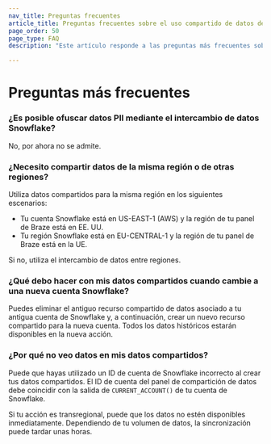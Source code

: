 ```yaml
---
nav_title: Preguntas frecuentes
article_title: Preguntas frecuentes sobre el uso compartido de datos de Snowflake
page_order: 50
page_type: FAQ
description: "Este artículo responde a las preguntas más frecuentes sobre el intercambio de datos Snowflake."

---
```


# Preguntas más frecuentes

### ¿Es posible ofuscar datos PII mediante el intercambio de datos Snowflake?
No, por ahora no se admite.

### ¿Necesito compartir datos de la misma región o de otras regiones?
Utiliza datos compartidos para la misma región en los siguientes escenarios:
- Tu cuenta Snowflake está en US-EAST-1 (AWS) y la región de tu panel de Braze está en EE. UU.
- Tu región Snowflake está en EU-CENTRAL-1 y la región de tu panel de Braze está en la UE.

Si no, utiliza el intercambio de datos entre regiones. 

### ¿Qué debo hacer con mis datos compartidos cuando cambie a una nueva cuenta Snowflake?
Puedes eliminar el antiguo recurso compartido de datos asociado a tu antigua cuenta de Snowflake y, a continuación, crear un nuevo recurso compartido para la nueva cuenta. Todos los datos históricos estarán disponibles en la nueva acción. 

### ¿Por qué no veo datos en mis datos compartidos?
Puede que hayas utilizado un ID de cuenta de Snowflake incorrecto al crear tus datos compartidos. El ID de cuenta del panel de compartición de datos debe coincidir con la salida de `CURRENT_ACCOUNT()` de tu cuenta de Snowflake.

Si tu acción es transregional, puede que los datos no estén disponibles inmediatamente. Dependiendo de tu volumen de datos, la sincronización puede tardar unas horas.


